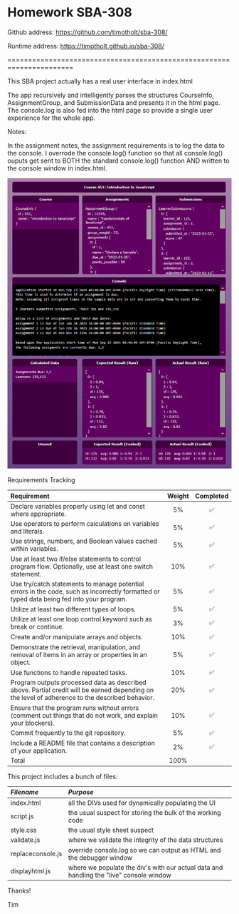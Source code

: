 Homework SBA-308
======================================================================

Github address: https://github.com/timotholt/sba-308/

Runtime address: https://timotholt.github.io/sba-308/

======================================================================

This SBA project actually has a real user interface in index.html

The app recursively and intelligently parses the structures
CourseInfo, AssignmentGroup, and SubmissionData and presents it in
the html page. The console.log is also fed into the html page so
provide a single user experience for the whole app.

Notes:

In the assignment notes, the assignment requirements is to log the data
to the console. I overrode the console.log() function so that all
console.log() ouputs get sent to BOTH the standard console.log() function
AND written to the console window in index.html.

![Alt text](https://github.com/timotholt/sba-308/blob/main/Screenshot.png)

Requirements Tracking

| Requirement | Weight | Completed |
| :--- | :---: | :---: |
| Declare variables properly using let and const where appropriate. |  5%  |  ✅  |
| Use operators to perform calculations on variables and literals.  |  5%  |  ✅  |
| Use strings, numbers, and Boolean values cached within variables.  |  5%  |  ✅  |
| Use at least two if/else statements to control program flow. Optionally, use at least one switch statement.  |  10%   |  ✅  |
| Use try/catch statements to manage potential errors in the code, such as incorrectly formatted or typed data being fed into your program.  |  5%  |  ✅  |
| Utilize at least two different types of loops.  |  5%  |  ✅ |
| Utilize at least one loop control keyword such as break or continue.  |  3%  |  ✅ |
| Create and/or manipulate arrays and objects. | 10% | ✅ |
| Demonstrate the retrieval, manipulation, and removal of items in an array or properties in an object.	| 5% | ✅ |
| Use functions to handle repeated tasks. | 10% | ✅ |
| Program outputs processed data as described above. Partial credit will be earned depending on the level of adherence to the described behavior. | 20% | ✅ |
| Ensure that the program runs without errors (comment out things that do not work, and explain your blockers). | 10% | ✅ |
| Commit frequently to the git repository. | 5% | ✅ |
| Include a README file that contains a description of your application. | 2% | ✅ |
| Total | 100% | |

This project includes a bunch of files:

| *Filename* | *Purpose* |
| :--- | :--- |
| index.html | all the DIVs used for dynamically populating the UI |
| script.js | the usual suspect for storing the bulk of the working code | 
| style.css | the usual style sheet suspect |
| validate.js | where we validate the integrity of the data structures  |
| replaceconsole.js | override console.log so we can output as HTML and the debugger window |
| displayhtml.js | where we populate the div's with our actual data and handling the "live" console window |


Thanks!

Tim
